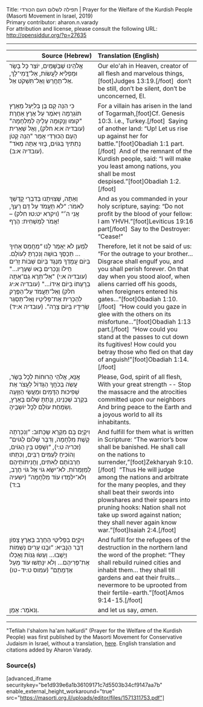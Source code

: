 <html>
<head></head>
<body>
Title: תפילה לשלום העם הכורדי | Prayer for the Welfare of the Kurdish People (Masorti Movement in Israel, 2019)<br />
Primary contributor: aharon.n.varady<br />
For attribution and license, please consult the following URL: <a href="http://opensiddur.org/?p=27635">http://opensiddur.org/?p=27635</a>
<p />
<hr />

<table style="margin-left: auto;margin-right: auto;" class="draggable">
<thead><tr><th id="x" style="text-align: right;">Source (Hebrew)</th><th style="text-align: left;">Translation (English)</th></tr></thead>
<tbody>
<tr><td style="vertical-align:top;" width="46%">
<div class="liturgy"><span lang="he">
אֱלֹהֵינוּ שֶׁבַּשָּׁמַיִם,
יוֹצֵר כָּל בָּשָׂר וּמַפְלִיא לַעֲשׂוֹת,
אַל־דֳּֽמִי־לָךְ, 
אַל־תֶחֱרַשׂ 
וְאַל־תִּשְׁקֹט אֵל.
</span></div></td>
 
<td style="vertical-align:top;" width="53%">
<div class="english">
Our elo'ah in Heaven,
creator of all flesh and marvelous things,[foot]Judges 13:19.[/foot]&nbsp;
don’t be still, 
don’t be silent,
don’t be unconcerned, El.
</div></td></tr>


<tr><td style="vertical-align:top;" width="46%">
<div class="liturgy"><span lang="he">
כִּי הִנֵּה קָם בֶּן בְּלִיַּעַל מֵאֶרֶץ תּוֹגַרְמָה 
וַיּאֹמֶר עַל אֶרֶץ אַחֶרֶת
"קוּמוּ וְנָקוּמָה עָלֶיהָ לַמִּלְחָמָה" <span class="citation">(עובדיה א:א חלק)</span>,
וְאֶל שְׁאֵרִית הָעָם הַכּוּרְדִי אָמַר
"הִנֵּה קָטֹן נְתַתִּיךָ בַּגּוֹיִם, בָּזוּי אַתָּה מְאֹד" <span class="citation">(עובדיה א:ב)</span>.
</span></div></td>
 
<td style="vertical-align:top;" width="53%">
<div class="english">
For a villain has arisen in the land of Togarmah,[foot]Cf. Genesis 10:3. i.e., Turkey.[/foot]&nbsp;
Saying of another land:
“Up! Let us rise up against her for battle.”[foot]Obadiah 1:1 part.[/foot]&nbsp;
And of the remnant of the Kurdish people, said:
“I will make you least among nations, you shall be most despised.”[foot]Obadiah 1:2.[/foot]&nbsp;
</div></td></tr>


<tr><td style="vertical-align:top;" width="46%">
<div class="liturgy"><span lang="he">
וְאַתָּה, שֶּׁצִּוִּיתָנוּ בְּדִבְרֵי קׇדְשְׁךָ לֵאמֹר:
“לֹא תַּעֲמֹד עַל דַּם רֵעֶךָ, אֲנִי ה׳” <span class="citation">(ויקרא יט:טז חלק)</span> – 
אֱמֹר לַמַּשְׁחִית: הֶרֶף!
</span></div></td>
 
<td style="vertical-align:top;" width="53%">
<div class="english">
And as you commanded in your holy scripture, saying:
“Do not profit by the blood of your fellow: I am YHVH.”[foot]Leviticus 19:16 part[/foot]&nbsp;
Say to the Destroyer: “Cease!”
</div></td></tr>


<tr><td style="vertical-align:top;" width="46%">
<div class="liturgy"><span lang="he">
לְמַעַן לֹא יֵאָמֵר לָנוּ 
“מֵחֲמַס אָחִיךָ … 
תְּכַסְּךָ בוּשָׁה וְנִכְרַתָּ לְעוֹלָם.
בְּיוֹם עֲמָדְךָ מִנֶּגֶד 
בְּיוֹם שְׁבוֹת זָרִים חֵילוֹ 
וְנָכְרִים בָּאוּ שְׁעָרָיו…" <span class="citation">(עובדיה א:י)</span>
"אַל־תֵּרֶא גַם־אַתָּה בְרָעָתוֹ בְּיוֹם אֵידוֹ…" <span class="citation">(עובדיה א:יג חלק)</span>
וְאַל־תַּעֲמֹד עַל־הַפֶּרֶק לְהַכְרִית אֶת־פְּלִיטָיו 
וְאַל־תַּסְגֵּר שְׂרִידָיו בְּיוֹם צָרָה”. <span class="citation">(עובדיה א:יד)</span>
</span></div></td>
 
<td style="vertical-align:top;" width="53%">
<div class="english">
Therefore, let it not be said of us:
“For the outrage to your brother… 
Disgrace shall engulf you, and you shall perish forever. 
On that day when you stood aloof, 
when aliens carried off his goods, 
when foreigners entered his gates…”[foot]Obadiah 1:10.[/foot]&nbsp;
“How could you gaze in glee with the others on its misfortune...”[foot]Obadiah 1:13 part.[/foot]&nbsp; 
“How could you stand at the passes to cut down its fugitives! 
How could you betray those who fled on that day of anguish!”[foot]Obadiah 1:14.[/foot]&nbsp;
</div></td></tr>


<tr><td style="vertical-align:top;" width="46%">
<div class="liturgy"><span lang="he">
אָֽנָּא, אֱלֹהֵי הָרוּחוֹת לְכׇל בָּשָׂר, 
עֲשֵׂה בְכֹחֲךָ הַגָּדוֹל
לַעֲצֹר אֶת שְׁפִיכוּת הַדָּמִים וּמַעֲשֵׂי הַזְּוָעָה בְקֶרֶב שְׁכֵנֵינוּ,
וְנָתַתָּ שָׁלוֹם בָּאָרֶץ, וְשִׂמְחַת עוֹלָם לְכׇל יוֹשְבֶיהָ.
</span></div></td>
 
<td style="vertical-align:top;" width="53%">
<div class="english">
Please, God, spirit of all flesh, 
With your great strength --
Stop the massacre and the atrocities committed upon our neighbors
And bring peace to the Earth and a joyous world to all its inhabitants.
</div></td></tr>


<tr><td style="vertical-align:top;" width="46%">
<div class="liturgy"><span lang="he">
וִיקֻיַּם בָּם מִקְרָא שֶכָּתוּב:
“וְנִכְרְתָה קֶשֶׁת מִלְחָמָה, 
וְדִבֶּר שָׁלוֹם לַגּוֹיִם” <span class="citation">(זכריה ט:י)</span>, 
“וְשָׁפַט בֵּין הַגּוֹיִם, 
וְהוֹכִיחַ לְעַמִּים רַבִּים, 
וְכִתְּתוּ חַרְבוֹתָם לְאִתִּים,
וַחֲנִיתוֹתֵיהֶם לְמַזְמֵרוֹת. 
לאֹ־יִשָּׂא גוֹי אֶל גּוֹי חֶרֶב, 
וְלֹא־יִלְמְדוּ עוֹד מִלְחָמָה” <span class="citation">(ישעיה ב:ד)</span>
</span></div></td>
 
<td style="vertical-align:top;" width="53%">
<div class="english">
And fulfill for them what is written in Scripture: 
“The warrior’s bow shall be banished. 
He shall call on the nations to surrender,”[foot]Zekharyah 9:10.[/foot]&nbsp; 
“Thus He will judge among the nations 
and arbitrate for the many peoples, 
and they shall beat their swords into plowshares 
and their spears into pruning hooks: 
Nation shall not take up sword against nation; 
they shall never again know war.”[foot]Isaiah 2:4.[/foot]&nbsp;
</div></td></tr>


<tr><td style="vertical-align:top;" width="46%">
<div class="liturgy"><span lang="he">
וִיקֻיַּם בִּפְלִיטֵי הַחֶרֶב בְּאֶרֶץ צָפוֹן דְּבַר הַנָּבִיא: 
“וּבָנוּ עָרִים נְשַׁמּוֹת וְיָשָׁבוּ… 
וְעָשׂוּ גַנּוֹת וְאָכְלוּ אֶת־פְּרִיהֶם… 
וְלֹא יִנָּתְשׁוּ עוֹד מֵעַל אַדְמָתָם” <span class="citation">(עמוס ט:יד-טו)</span>
</span></div></td>
 
<td style="vertical-align:top;" width="53%">
<div class="english">
And fulfill for the refugees of the destruction in the northern land the word of the prophet:
“They shall rebuild ruined cities and inhabit them… 
they shall till gardens and eat their fruits… 
nevermore to be uprooted from their fertile-earth.”[foot]Amos 9:14-15.[/foot]
</div></td></tr>


<tr><td style="vertical-align:top;" width="46%">
<div class="liturgy"><span lang="he">
וְנאֹמַר: אָמֵן.
</span></div></td>
 
<td style="vertical-align:top;" width="53%">
<div class="english">
and let us say, <em>amen</em>.
</div></td></tr>
</tbody></table>

<hr />

"Tefilah l'shalom ha'am haKurdi" (Prayer for the Welfare of the Kurdish People) was first published by the Masorti Movement for Conservative Judaism in Israel, without a translation, <a href="http://masorti.org.il/leshlohaamhakordi">here</a>. English translation and citations added by Aharon Varady.

<h3>Source(s)</h3>

[advanced_iframe securitykey="be1d939e6a1b36109171c7d5503b34cf9147aa7b" enable_external_height_workaround="true" src="https://masorti.org.il/uploads/editor/files/1571311753.pdf"]
</body>
</html>